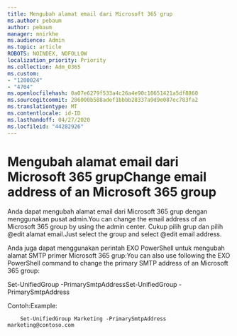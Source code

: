 ```yaml
---
title: Mengubah alamat email dari Microsoft 365 grup
ms.author: pebaum
author: pebaum
manager: mnirkhe
ms.audience: Admin
ms.topic: article
ROBOTS: NOINDEX, NOFOLLOW
localization_priority: Priority
ms.collection: Adm_O365
ms.custom:
- "1200024"
- "4704"
ms.openlocfilehash: 0a07e6279f533a4c26a4e90c10651421a5df8860
ms.sourcegitcommit: 286000b588adef1bbbb28337a9d9e087ec783fa2
ms.translationtype: MT
ms.contentlocale: id-ID
ms.lasthandoff: 04/27/2020
ms.locfileid: "44282926"
---
```

# <a name="change-email-address-of-an-microsoft-365-group"></a><span data-ttu-id="22153-102">Mengubah alamat email dari Microsoft 365 grup</span><span class="sxs-lookup"><span data-stu-id="22153-102">Change email address of an Microsoft 365 group</span></span>

<span data-ttu-id="22153-103">Anda dapat mengubah alamat email dari Microsoft 365 grup dengan menggunakan pusat admin.</span><span class="sxs-lookup"><span data-stu-id="22153-103">You can change the email address of an Microsoft 365 group by using the admin center.</span></span> <span data-ttu-id="22153-104">Cukup pilih grup dan pilih @edit alamat email.</span><span class="sxs-lookup"><span data-stu-id="22153-104">Just select the group and select @edit email address.</span></span>

<span data-ttu-id="22153-105">Anda juga dapat menggunakan perintah EXO PowerShell untuk mengubah alamat SMTP primer Microsoft 365 grup:</span><span class="sxs-lookup"><span data-stu-id="22153-105">You can also use following the EXO PowerShell command to change the primary SMTP address of an Microsoft 365 group:</span></span>

<span data-ttu-id="22153-106">Set-UnifiedGroup <Group Name> -PrimarySmtpAddress<new SMTP Address></span><span class="sxs-lookup"><span data-stu-id="22153-106">Set-UnifiedGroup <Group Name> -PrimarySmtpAddress <new SMTP Address></span></span>

<span data-ttu-id="22153-107">Contoh:</span><span class="sxs-lookup"><span data-stu-id="22153-107">Example:</span></span>

```
    Set-UnifiedGroup Marketing -PrimarySmtpAddress marketing@contoso.com
```
